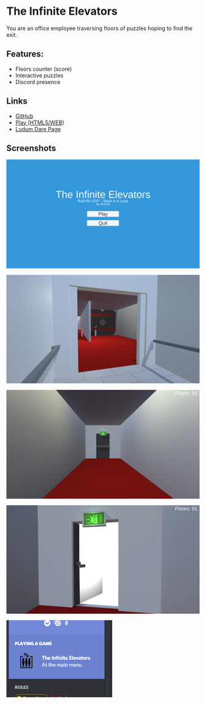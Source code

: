 # The Infinite Elevators
You are an office employee traversing floors of puzzles hoping to find the exit.

## Features:
* Floors counter (score)
* Interactive puzzles
* Discord presence

## Links
* [GitHub](https://github.com/rtm516/The-Infinite-Elevators-LD47)
* [Play (HTML5/WEB)](https://rtm516.github.io/The-Infinite-Elevators-LD47/)
* [Ludum Dare Page](https://ldjam.com/events/ludum-dare/47/$225012)

## Screenshots
![Main Menu](https://raw.githubusercontent.com/rtm516/The-Infinite-Elevators-LD47/master/Photos/Main%20Menu.png)

![Start View](https://raw.githubusercontent.com/rtm516/The-Infinite-Elevators-LD47/master/Photos/Start%20View.png)

![Exit Door Closed](https://raw.githubusercontent.com/rtm516/The-Infinite-Elevators-LD47/master/Photos/Exit%20Door%20Closed.png)

![Exit Door Open](https://raw.githubusercontent.com/rtm516/The-Infinite-Elevators-LD47/master/Photos/Exit%20Door%20Open.png)

![Discord Presence](https://raw.githubusercontent.com/rtm516/The-Infinite-Elevators-LD47/master/Photos/Discord.png)